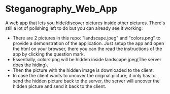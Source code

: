 # Steganography_Web_App
A web app that lets you hide/discover pictures inside other pictures. There's still a lot of polishing left to do but you can already see it working:


- There are 2 pictures in this repo: "landscape.jpeg" and "colors.png" to provide a demonstration of the application. Just setup the app and open the html on your browser, there you can the read the instructions of the app by clicking the question mark.
- Essentially, colors.png will be hidden inside landscape.jpeg(The server does the hiding).
- Then the picture with the hidden image is downloaded to the client.
- In case the client wants to uncover the original picture, it only has to send the hidden picture back to the server, the server will uncover the hidden picture and send it back to the client.
